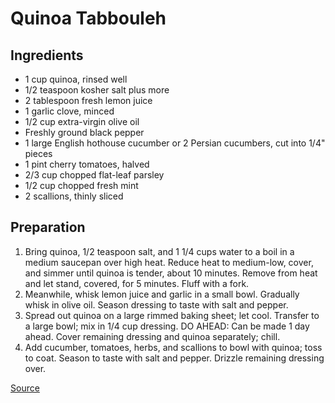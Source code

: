 # Quinoa Tabbouleh

## Ingredients

- 1 cup quinoa, rinsed well
- 1/2 teaspoon kosher salt plus more
- 2 tablespoon fresh lemon juice
- 1 garlic clove, minced
- 1/2 cup extra-virgin olive oil
- Freshly ground black pepper
- 1 large English hothouse cucumber or 2 Persian cucumbers, cut into 1/4" pieces
- 1 pint cherry tomatoes, halved
- 2/3 cup chopped flat-leaf parsley
- 1/2 cup chopped fresh mint
- 2 scallions, thinly sliced

## Preparation

1. Bring quinoa, 1/2 teaspoon salt, and 1 1/4 cups water to a boil in a medium saucepan over high heat. Reduce heat to medium-low, cover, and simmer until quinoa is tender, about 10 minutes. Remove from heat and let stand, covered, for 5 minutes. Fluff with a fork.
1. Meanwhile, whisk lemon juice and garlic in a small bowl. Gradually whisk in olive oil. Season dressing to taste with salt and pepper.
1. Spread out quinoa on a large rimmed baking sheet; let cool. Transfer to a large bowl; mix in 1/4 cup dressing. DO AHEAD: Can be made 1 day ahead. Cover remaining dressing and quinoa separately; chill.
1. Add cucumber, tomatoes, herbs, and scallions to bowl with quinoa; toss to coat. Season to taste with salt and pepper. Drizzle remaining dressing over.

[Source](https://www.epicurious.com/recipes/food/views/Quinoa-Tabbouleh-395939)